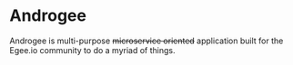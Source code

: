 # Androgee

Androgee is multi-purpose ~~microservice oriented~~ application built for the Egee.io community to do a myriad of things.
